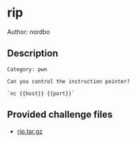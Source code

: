 # rip
Author: nordbo
## Description
```
Category: pwn

Can you control the instruction pointer?

`nc {{host}} {{port}}`

```
## Provided challenge files
* [rip.tar.gz](rip.tar.gz)
